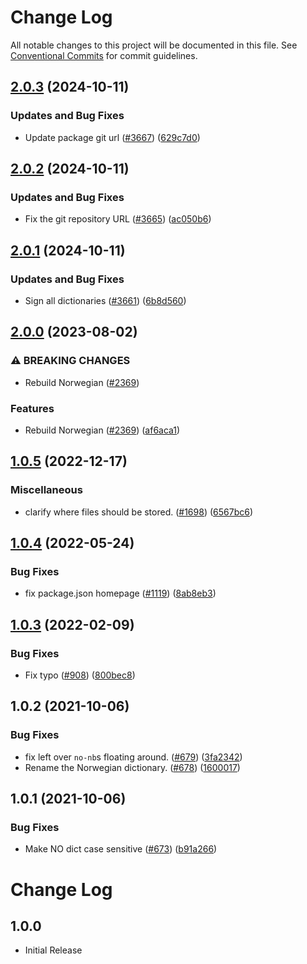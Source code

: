 # Change Log

All notable changes to this project will be documented in this file.
See [Conventional Commits](https://conventionalcommits.org) for commit guidelines.

## [2.0.3](https://github.com/streetsidesoftware/cspell-dicts/compare/@cspell/dict-nb-no@2.0.2...@cspell/dict-nb-no@2.0.3) (2024-10-11)


### Updates and Bug Fixes

* Update package git url ([#3667](https://github.com/streetsidesoftware/cspell-dicts/issues/3667)) ([629c7d0](https://github.com/streetsidesoftware/cspell-dicts/commit/629c7d0a5e1bacad1d3874b1f8372edc3494ef97))

## [2.0.2](https://github.com/streetsidesoftware/cspell-dicts/compare/@cspell/dict-nb-no@2.0.1...@cspell/dict-nb-no@2.0.2) (2024-10-11)


### Updates and Bug Fixes

* Fix the git repository URL ([#3665](https://github.com/streetsidesoftware/cspell-dicts/issues/3665)) ([ac050b6](https://github.com/streetsidesoftware/cspell-dicts/commit/ac050b697d57820109995e92fac5ccc32ced1723))

## [2.0.1](https://github.com/streetsidesoftware/cspell-dicts/compare/@cspell/dict-nb-no@2.0.0...@cspell/dict-nb-no@2.0.1) (2024-10-11)


### Updates and Bug Fixes

* Sign all dictionaries ([#3661](https://github.com/streetsidesoftware/cspell-dicts/issues/3661)) ([6b8d560](https://github.com/streetsidesoftware/cspell-dicts/commit/6b8d560cf51a593458ce42bca415859f872cfc97))

## [2.0.0](https://github.com/streetsidesoftware/cspell-dicts/compare/@cspell/dict-nb-no@1.0.5...@cspell/dict-nb-no@2.0.0) (2023-08-02)


### ⚠ BREAKING CHANGES

* Rebuild Norwegian ([#2369](https://github.com/streetsidesoftware/cspell-dicts/issues/2369))

### Features

* Rebuild Norwegian ([#2369](https://github.com/streetsidesoftware/cspell-dicts/issues/2369)) ([af6aca1](https://github.com/streetsidesoftware/cspell-dicts/commit/af6aca1a17341dd15b4a9e4a99801eeed14e89d6))

## [1.0.5](https://github.com/streetsidesoftware/cspell-dicts/compare/@cspell/dict-nb-no@1.0.4...@cspell/dict-nb-no@1.0.5) (2022-12-17)


### Miscellaneous

* clarify where files should be stored. ([#1698](https://github.com/streetsidesoftware/cspell-dicts/issues/1698)) ([6567bc6](https://github.com/streetsidesoftware/cspell-dicts/commit/6567bc62130404cb32945bdcc3bf07316c839396))

## [1.0.4](https://github.com/streetsidesoftware/cspell-dicts/compare/@cspell/dict-nb-no@1.0.3...@cspell/dict-nb-no@1.0.4) (2022-05-24)


### Bug Fixes

* fix package.json homepage ([#1119](https://github.com/streetsidesoftware/cspell-dicts/issues/1119)) ([8ab8eb3](https://github.com/streetsidesoftware/cspell-dicts/commit/8ab8eb3733b7b9c783b5d93fdeff4d4ca739e8f4))





## [1.0.3](https://github.com/streetsidesoftware/cspell-dicts/compare/@cspell/dict-nb-no@1.0.2...@cspell/dict-nb-no@1.0.3) (2022-02-09)


### Bug Fixes

* Fix typo ([#908](https://github.com/streetsidesoftware/cspell-dicts/issues/908)) ([800bec8](https://github.com/streetsidesoftware/cspell-dicts/commit/800bec814558a84b3294d2fc2b37ec170686ac6a))





## 1.0.2 (2021-10-06)


### Bug Fixes

* fix left over `no-nb`s floating around. ([#679](https://github.com/streetsidesoftware/cspell-dicts/issues/679)) ([3fa2342](https://github.com/streetsidesoftware/cspell-dicts/commit/3fa23422b42f2ae96b92357aef9364b37a9bd4e5))
* Rename the Norwegian dictionary. ([#678](https://github.com/streetsidesoftware/cspell-dicts/issues/678)) ([1600017](https://github.com/streetsidesoftware/cspell-dicts/commit/1600017bc14fe74d30c4b8c60525f2700ba93057))





## 1.0.1 (2021-10-06)


### Bug Fixes

* Make NO dict case sensitive ([#673](https://github.com/streetsidesoftware/cspell-dicts/issues/673)) ([b91a266](https://github.com/streetsidesoftware/cspell-dicts/commit/b91a266a7536e02389259cfb6febe87f760a20a8))





# Change Log

## 1.0.0

- Initial Release
